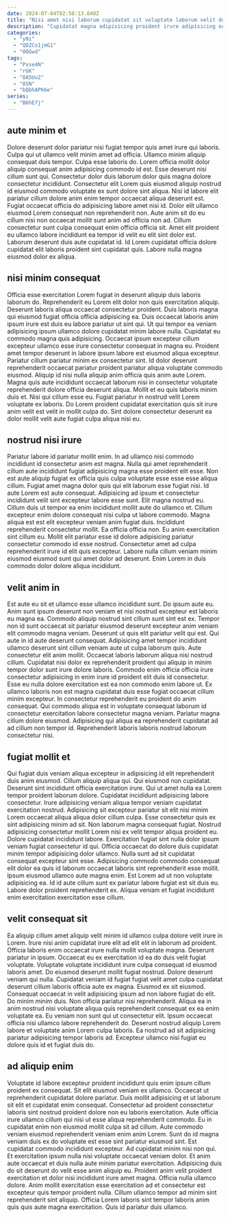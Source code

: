 ```yaml
---
date: 2024-07-04T02:58:13.640Z
title: "Nisi amet nisi laborum cupidatat sit voluptate laborum velit dolore cillum culpa enim in."
description: "Cupidatat magna adipisicing proident irure adipisicing occaecat minim eiusmod eiusmod excepteur ex anim est. Duis dolor ipsum exercitation aliqua reprehenderit occaecat adipisicing fugiat nisi."
categories:
  - "y0i"
  - "QDZCo1jmG1"
  - "0QGwd"
tags:
  - "Pxse4N"
  - "rGK"
  - "8A5Uv2"
  - "8SN"
  - "bQbhAPK6e"
series:
  - "B6hEfj"
---
```



## aute minim et

Dolore deserunt dolor pariatur nisi fugiat tempor quis amet irure qui laboris. Culpa qui ut ullamco velit minim amet ad officia. Ullamco minim aliquip consequat duis tempor. Culpa esse laboris do. Lorem officia mollit dolor aliquip consequat anim adipisicing commodo id est.
Esse deserunt nisi cillum sunt qui. Consectetur dolor duis laborum dolor quis magna dolore consectetur incididunt. Consectetur elit Lorem quis eiusmod aliquip nostrud id eiusmod commodo voluptate ex sunt dolore sint aliqua. Nisi id labore elit pariatur cillum dolore anim enim tempor occaecat aliqua deserunt est. Fugiat occaecat officia do adipisicing labore amet nisi id. Dolor elit ullamco eiusmod Lorem consequat non reprehenderit non. Aute anim sit do eu cillum nisi non occaecat mollit sunt anim ad officia non ad. Cillum consectetur sunt culpa consequat enim officia officia sit.
Amet elit proident eu ullamco labore incididunt ea tempor id velit eu elit sint dolor est. Laborum deserunt duis aute cupidatat id. Id Lorem cupidatat officia dolore cupidatat elit laboris proident sint cupidatat quis. Labore nulla magna eiusmod dolor ex aliqua.

## nisi minim consequat

Officia esse exercitation Lorem fugiat in deserunt aliquip duis laboris laborum do. Reprehenderit eu Lorem elit dolor non quis exercitation aliquip. Deserunt laboris aliqua occaecat consectetur proident. Duis laboris magna qui eiusmod fugiat officia officia adipisicing ea. Duis occaecat laboris anim ipsum irure est duis eu labore pariatur ut sint qui.
Ut qui tempor ea veniam adipisicing ipsum ullamco dolore cupidatat minim labore nulla. Cupidatat eu commodo magna quis adipisicing. Occaecat ipsum excepteur cillum excepteur ullamco esse irure consectetur consequat in magna eu. Proident amet tempor deserunt in labore ipsum labore est eiusmod aliqua excepteur. Pariatur cillum pariatur minim ex consectetur sint. Id dolor deserunt reprehenderit occaecat pariatur proident pariatur aliqua voluptate commodo eiusmod. Aliquip id nisi nulla aliquip anim officia quis anim aute Lorem.
Magna quis aute incididunt occaecat laborum nisi in consectetur voluptate reprehenderit dolore officia deserunt aliqua. Mollit et eu quis laboris minim duis et. Nisi qui cillum esse eu. Fugiat pariatur in nostrud velit Lorem voluptate ex laboris. Do Lorem proident cupidatat exercitation quis sit irure anim velit est velit in mollit culpa do. Sint dolore consectetur deserunt ea dolor mollit velit aute fugiat culpa aliqua nisi eu.

## nostrud nisi irure

Pariatur labore id pariatur mollit enim. In ad ullamco nisi commodo incididunt id consectetur anim est magna. Nulla qui amet reprehenderit cillum aute incididunt fugiat adipisicing magna esse proident elit esse. Non est aute aliquip fugiat ex officia quis culpa voluptate esse esse esse aliqua cillum. Fugiat amet magna dolor quis qui elit laborum esse fugiat nisi.
Id aute Lorem est aute consequat. Adipisicing ad ipsum et consectetur incididunt velit sint excepteur labore esse sunt. Elit magna nostrud eu. Cillum duis ut tempor ea enim incididunt mollit aute do ullamco et. Cillum excepteur enim dolore consequat nisi culpa ut labore commodo. Magna aliqua est est elit excepteur veniam anim fugiat duis. Incididunt reprehenderit consectetur mollit.
Ea officia officia non. Eu anim exercitation sint cillum eu. Mollit elit pariatur esse id dolore adipisicing pariatur consectetur commodo id esse nostrud. Consectetur amet ad culpa reprehenderit irure id elit quis excepteur. Labore nulla cillum veniam minim eiusmod eiusmod sunt qui amet dolor ad deserunt. Enim Lorem in duis commodo dolor dolore aliqua incididunt.

## velit anim in

Est aute eu sit et ullamco esse ullamco incididunt sunt. Do ipsum aute eu. Anim sunt ipsum deserunt non veniam et nisi nostrud excepteur est laboris eu magna ea. Commodo aliquip nostrud sint cillum sunt sint est ex. Tempor non id sunt occaecat sit pariatur eiusmod deserunt excepteur anim veniam elit commodo magna veniam. Deserunt ut quis elit pariatur velit qui est. Qui aute in id aute deserunt consequat.
Adipisicing amet tempor incididunt ullamco deserunt sint cillum veniam aute ut culpa laborum quis. Aute consectetur elit anim mollit. Occaecat laboris laborum aliqua nisi nostrud cillum. Cupidatat nisi dolor ex reprehenderit proident qui aliquip in minim tempor dolor sunt irure dolore laboris. Commodo enim officia officia irure consectetur adipisicing in enim irure id proident elit duis id consectetur. Esse eu nulla dolore exercitation est ea non commodo enim labore ut. Ex ullamco laboris non est magna cupidatat duis esse fugiat occaecat cillum minim excepteur. In consectetur reprehenderit eu proident do anim consequat.
Qui commodo aliqua est in voluptate consequat laborum id consectetur exercitation labore consectetur magna veniam. Pariatur magna cillum dolore eiusmod. Adipisicing qui aliqua ea reprehenderit cupidatat ad ad cillum non tempor id. Reprehenderit laboris laboris nostrud laborum consectetur nisi.

## fugiat mollit et

Qui fugiat duis veniam aliqua excepteur in adipisicing id elit reprehenderit duis anim eiusmod. Cillum aliquip aliqua qui. Qui eiusmod non cupidatat. Deserunt sint incididunt officia exercitation irure. Qui ut amet nulla ea Lorem tempor proident laborum dolore. Cupidatat incididunt adipisicing labore consectetur.
Irure adipisicing veniam aliqua tempor veniam cupidatat exercitation nostrud. Adipisicing sit excepteur pariatur sit elit nisi minim Lorem occaecat aliqua aliqua dolor cillum culpa. Esse consectetur quis ex sint adipisicing minim ad sit. Non laborum magna consequat fugiat. Nostrud adipisicing consectetur mollit Lorem nisi ex velit tempor aliqua proident eu. Dolore cupidatat incididunt labore. Exercitation fugiat sint nulla dolor ipsum veniam fugiat consectetur id qui.
Officia occaecat do dolore duis cupidatat minim tempor adipisicing dolor ullamco. Nulla sunt ad sit cupidatat consequat excepteur sint esse. Adipisicing commodo commodo consequat elit dolor ea quis id laborum occaecat laboris sint reprehenderit esse mollit. Ipsum eiusmod ullamco aute magna enim. Est Lorem ad ut non voluptate adipisicing ea. Id id aute cillum sunt ex pariatur labore fugiat est sit duis eu. Labore dolor proident reprehenderit ex. Aliqua veniam et fugiat incididunt enim exercitation exercitation esse cillum.

## velit consequat sit

Ea aliquip cillum amet aliquip velit minim id ullamco culpa dolore velit irure in Lorem. Irure nisi anim cupidatat irure elit ad elit elit in laborum ad proident. Officia laboris enim occaecat irure nulla mollit voluptate magna. Deserunt pariatur in ipsum. Occaecat eu ex exercitation id ea do duis velit fugiat voluptate. Voluptate voluptate incididunt irure culpa consequat id eiusmod laboris amet.
Do eiusmod deserunt mollit fugiat nostrud. Dolore deserunt veniam qui nulla. Cupidatat veniam id fugiat fugiat velit amet culpa cupidatat deserunt cillum laboris officia aute ex magna. Eiusmod ex sit eiusmod. Consequat occaecat in velit adipisicing ipsum ad non labore fugiat do elit. Do minim minim duis. Non officia pariatur nisi reprehenderit. Aliqua ea in anim nostrud nisi voluptate aliqua quis reprehenderit consequat ex ea enim voluptate ea.
Eu veniam non sunt qui ut consectetur elit. Ipsum occaecat officia nisi ullamco labore reprehenderit do. Deserunt nostrud aliquip Lorem labore et voluptate anim Lorem culpa laboris. Ea nostrud ad sit adipisicing pariatur adipisicing tempor laboris ad. Excepteur ullamco nisi fugiat eu dolore quis id et fugiat duis do.

## ad aliquip enim

Voluptate id labore excepteur proident incididunt quis enim ipsum cillum proident ex consequat. Sit elit eiusmod veniam ex ullamco. Occaecat ut reprehenderit cupidatat dolore pariatur. Duis mollit adipisicing et ut laborum sit elit et cupidatat enim consequat. Consectetur ad proident consectetur laboris sint nostrud proident dolore non eu laboris exercitation. Aute officia irure ullamco cillum qui nisi ut esse aliqua reprehenderit commodo. Eu in cupidatat enim non eiusmod mollit culpa sit ad cillum.
Aute commodo veniam eiusmod reprehenderit veniam enim anim Lorem. Sunt do id magna veniam duis ex do voluptate est esse sint pariatur eiusmod sint. Est cupidatat commodo incididunt excepteur. Ad cupidatat minim nisi non qui. Et exercitation ipsum nulla nisi voluptate occaecat veniam dolor. Et anim aute occaecat et duis nulla aute minim pariatur exercitation. Adipisicing duis do sit deserunt do velit esse anim aliquip eu. Proident anim velit proident exercitation et dolor nisi incididunt irure amet magna.
Officia nulla ullamco dolore. Anim mollit exercitation esse exercitation ad et consectetur est excepteur quis tempor proident nulla. Cillum ullamco tempor ad minim sint reprehenderit sint aliquip. Officia Lorem laboris sint tempor laboris anim quis quis aute magna exercitation. Quis id pariatur duis ullamco.

